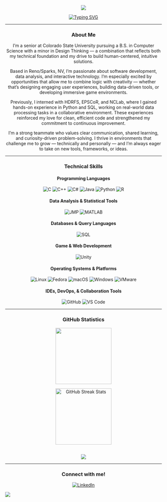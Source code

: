 <div align="center">

<img src="https://capsule-render.vercel.app/api?type=waving&color=FFC1CC&height=100&section=header&text=Welcome&fontSize=30&fontColor=ffffff"/>

[![Typing SVG](https://readme-typing-svg.demolab.com?font=Fira+Code&weight=500&size=24&duration=2000&pause=1000&color=FFC1CC&center=true&vCenter=true&width=500&lines=Hello%2C+I'm+Hallie+Gurr)](https://git.io/typing-svg)

---

### About Me

I’m a senior at Colorado State University pursuing a B.S. in Computer Science with a minor in Design Thinking — a combination that reflects both my technical foundation and my drive to build human-centered, intuitive solutions.

Based in Reno/Sparks, NV, I’m passionate about software development, data analysis, and interactive technology. I’m especially excited by opportunities that allow me to combine logic with creativity — whether that’s designing engaging user experiences, building data-driven tools, or developing immersive game environments.

Previously, I interned with HDRFS, EPSCoR, and NCLab, where I gained hands-on experience in Python and SQL, working on real-world data processing tasks in a collaborative environment. These experiences reinforced my love for clean, efficient code and strengthened my commitment to continuous improvement.

I’m a strong teammate who values clear communication, shared learning, and curiosity-driven problem-solving. I thrive in environments that challenge me to grow — technically and personally — and I’m always eager to take on new tools, frameworks, or ideas.

---

### Technical Skills

#### Programming Languages  
![C](https://img.shields.io/badge/C-FFC1CC?style=flat&logo=c&logoColor=white)
![C++](https://img.shields.io/badge/C++-FFC1CC?style=flat&logo=c%2B%2B&logoColor=white)
![C#](https://img.shields.io/badge/C%23-FFC1CC?style=flat&logo=c-sharp&logoColor=white)
![Java](https://img.shields.io/badge/Java-FFC1CC?style=flat&logo=openjdk&logoColor=white)
![Python](https://img.shields.io/badge/Python-FFC1CC?style=flat&logo=python&logoColor=white)
![R](https://img.shields.io/badge/R-FFC1CC?style=flat&logo=r&logoColor=white)

#### Data Analysis & Statistical Tools  
![JMP](https://img.shields.io/badge/JMP-FFC1CC?style=flat&logo=data&logoColor=white)
![MATLAB](https://img.shields.io/badge/MATLAB-FFC1CC?style=flat&logo=mathworks&logoColor=white)

#### Databases & Query Languages
![SQL](https://img.shields.io/badge/SQL-FFC1CC?style=flat&logo=postgresql&logoColor=white)

#### Game & Web Development  
![Unity](https://img.shields.io/badge/Unity-FFC1CC?style=flat&logo=unity&logoColor=white)

#### Operating Systems & Platforms
![Linux](https://img.shields.io/badge/Linux-FFC1CC?style=flat&logo=linux&logoColor=white)
![Fedora](https://img.shields.io/badge/Fedora-FFC1CC?style=flat&logo=fedora&logoColor=white)
![macOS](https://img.shields.io/badge/macOS-FFC1CC?style=flat&logo=apple&logoColor=white)
![Windows](https://img.shields.io/badge/Windows-FFC1CC?style=flat&logo=windows&logoColor=white)
![VMware](https://img.shields.io/badge/VMware-FFC1CC?style=flat&logo=vmware&logoColor=white)

#### IDEs, DevOps, & Collaboration Tools
![GitHub](https://img.shields.io/badge/GitHub-FFC1CC?style=flat&logo=github&logoColor=white)
![VS Code](https://img.shields.io/badge/VS%20Code-FFC1CC?style=flat&logo=visual-studio-code&logoColor=white)

---

### GitHub Statistics

<div align="center">
  <img src="https://github-readme-stats.vercel.app/api?username=hgurr&show_icons=true&hide_border=true&title_color=FFC1CC&icon_color=FFC1CC&text_color=ffffff&bg_color=0d1117" height="180"/>

<img 
  src="https://nirzak-streak-stats.vercel.app/?user=hgurr&hide_border=true&ring=FFC1CC&fire=FFC1CC&currStreakLabel=FFC1CC&currStreakNum=FFF0F3&dates=FFF0F3&background=0d1117&sideNums=FFFFFF&sideLabels=FFFFFF" 
  alt="GitHub Streak Stats" 
  height="180" 
/>


</div>

<br>

<img src="https://github-readme-stats.vercel.app/api/top-langs/?username=hgurr&layout=compact&hide_border=true&title_color=FFC1CC&text_color=FFF0F3&bg_color=0d1117" />

---

### Connect with me!

[![LinkedIn](https://img.shields.io/badge/LinkedIn-Hallie%20Gurr-FFC1CC?style=flat&logo=linkedin&logoColor=white)](https://www.linkedin.com/in/hallie-gurr-703141358/)

</div>

<img src="https://capsule-render.vercel.app/api?type=waving&color=FFC1CC&height=100&section=footer"/>
